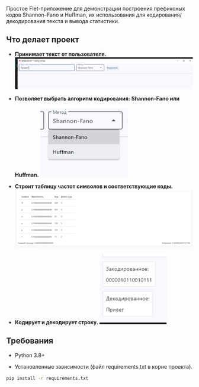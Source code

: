 
  

Простое Flet-приложение для демонстрации построения префиксных кодов Shannon–Fano и Huffman,
их использования для кодирования/декодирования текста и вывода статистики.

  

## Что делает проект

- **Принимает текст от пользователя.**
  ![Ввод текста](src/imgs/img1.png)

- **Позволяет выбрать алгоритм кодирования: Shannon-Fano или Huffman.**
  ![Выбор алгоритма](src/imgs/img2.png)

- **Строит таблицу частот символов и соответствующие коды.**
  ![Таблица частот](src/imgs/img3.png)

- **Кодирует и декодирует строку.**
  ![Кодирование и декодирование](src/imgs/img4.png)


  

## Требования

- Python 3.8+

- Установленные зависимости (файл requirements.txt в корне проекта).
````bash
pip install -r requirements.txt
````


